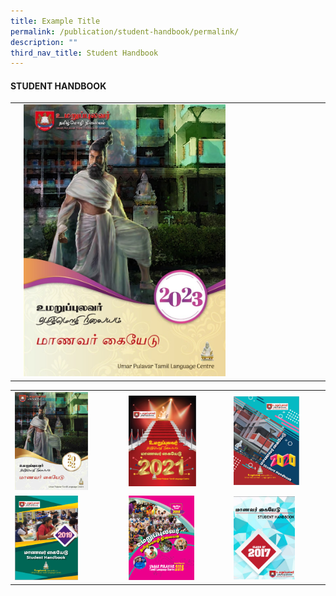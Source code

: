 ```yaml
---
title: Example Title
permalink: /publication/student-handbook/permalink/
description: ""
third_nav_title: Student Handbook
---
```

#### STUDENT HANDBOOK

|  |   |  |
| -------- | -------- | -------- |
|    |                   [                   <img target="blank" src="/images/STUDENT/2023.jpg" alt="https://drive.google.com/file/d/1Q7TXLVQA6jouUGMy6XB9q_-n722YfWBP/view?usp=sharing" style="width:70%">                    ](https://drive.google.com/file/d/1Q7TXLVQA6jouUGMy6XB9q_-n722YfWBP/view?usp=sharing)                    |   |   |

	
	
|                                                                           |                                              |                                                                           |
|---------------------------------------------------------------------------|---------------------------------------------------------------------|----------------------------------------------------|
|                   [                   <img target="blank" src="/images/STUDENT/2022.png" alt="https://drive.google.com/file/d/1YS3XsEau88wQcNpIj9U97xW05u8b9n0d/view?usp=sharing" style="width:70%">                    ](https://drive.google.com/file/d/1YS3XsEau88wQcNpIj9U97xW05u8b9n0d/view?usp=sharing)                    |                    [                   <img src="/images/STUDENT/2021.png" alt="https://drive.google.com/file/d/1eDnA9lp3-I9Md1m-p9npBEeaPZLdHl-R/view?usp=sharing" style="width:70%">                    ](https://drive.google.com/file/d/1eDnA9lp3-I9Md1m-p9npBEeaPZLdHl-R/view?usp=sharing)                    |                    [                   <img src="/images/STUDENT/2020.png" alt="https://drive.google.com/file/d/1P608bOZat_bmzTIYL40I64oH3gdO-l-P/view?usp=sharing" style="width:75%">                    ](https://drive.google.com/file/d/1P608bOZat_bmzTIYL40I64oH3gdO-l-P/view?usp=sharing)                    |
|                    [                   <img src="/images/STUDENT/2019.png" alt="https://drive.google.com/file/d/1Pky81BFMoyBAKmTBsVq6arccgsMRjJqY/view?usp=sharing" style="width:60%">                    ](https://drive.google.com/file/d/1Pky81BFMoyBAKmTBsVq6arccgsMRjJqY/view?usp=sharing)                    |                    [                   <img src="/images/STUDENT/2018.png" alt="https://drive.google.com/file/d/1n6NCcuTZ_AtaJqtTp5C9DmsEr5iGsLA1/view?usp=sharing" style="width:68%">                    ](https://drive.google.com/file/d/1n6NCcuTZ_AtaJqtTp5C9DmsEr5iGsLA1/view?usp=sharing)                  |                    [                   <img src="/images/STUDENT/2017.png" alt="https://drive.google.com/file/d/1o8etQze81_tiiycnzFvb7dGSv2GfO0r_/view?usp=sharing" style="width:70%">                    ](https://drive.google.com/file/d/1o8etQze81_tiiycnzFvb7dGSv2GfO0r_/view?usp=sharing)                     |
